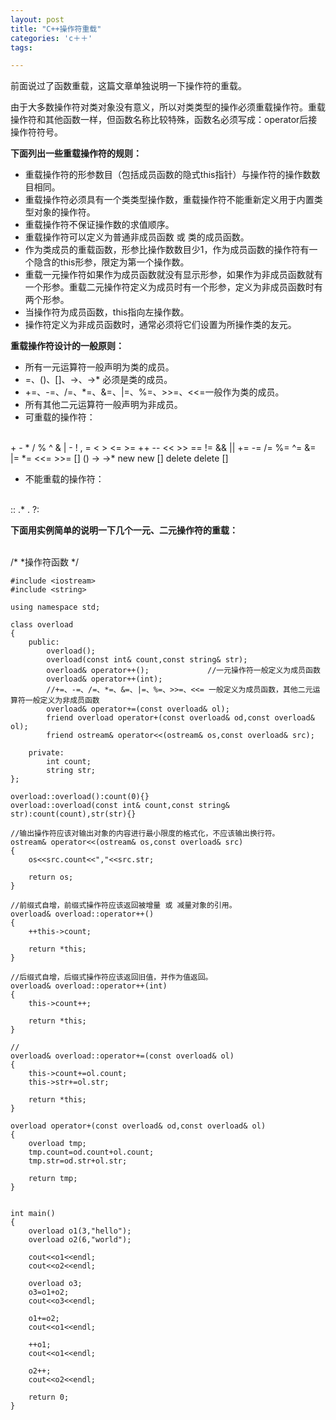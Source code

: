 ```yaml
---
layout: post
title: "C++操作符重载"
categories: 'c＋＋'
tags:

---
```



前面说过了函数重载，这篇文章单独说明一下操作符的重载。

由于大多数操作符对类对象没有意义，所以对类类型的操作必须重载操作符。重载操作符和其他函数一样，但函数名称比较特殊，函数名必须写成：operator后接操作符符号。

**下面列出一些重载操作符的规则：**

* 重载操作符的形参数目（包括成员函数的隐式this指针）与操作符的操作数数目相同。
* 重载操作符必须具有一个类类型操作数，重载操作符不能重新定义用于内置类型对象的操作符。
* 重载操作符不保证操作数的求值顺序。
* 重载操作符可以定义为普通非成员函数 或 类的成员函数。
* 作为类成员的重载函数，形参比操作数数目少1，作为成员函数的操作符有一个隐含的this形参，限定为第一个操作数。
* 重载一元操作符如果作为成员函数就没有显示形参，如果作为非成员函数就有一个形参。重载二元操作符定义为成员时有一个形参，定义为非成员函数时有两个形参。
* 当操作符为成员函数，this指向左操作数。
* 操作符定义为非成员函数时，通常必须将它们设置为所操作类的友元。

**重载操作符设计的一般原则：**

* 所有一元运算符一般声明为类的成员。
* =、()、[]、->、->* 必须是类的成员。
* +=、-=、/=、*=、&=、|=、%=、>>=、<<=一般作为类的成员。
* 所有其他二元运算符一般声明为非成员。	
* 可重载的操作符：

<br>
	+		-		*		/		%		^
	&		|		-		!		,		=
	<		>		<=		>=		++		--
	<<		>>		==		!=		&&		||
	+=		-=		/=		%=		^=		&=
	|=		*=		<<=		>>=		[]		()
	->		->*		new		new []	delete	delete []
</br>
	
* 不能重载的操作符：

<br>
	::		.*		.		?:
</br>

**下面用实例简单的说明一下几个一元、二元操作符的重载：**
						
<br>
	/*
	 *操作符函数
	 */

	#include <iostream>
	#include <string>

	using namespace std;

	class overload
	{
		public:
			overload();
			overload(const int& count,const string& str);
			overload& operator++();				//一元操作符一般定义为成员函数
			overload& operator++(int);
			//+=、-=、/=、*=、&=、|=、%=、>>=、<<= 一般定义为成员函数，其他二元运算符一般定义为非成员函数
			overload& operator+=(const overload& ol);
			friend overload operator+(const overload& od,const overload& ol);
			friend ostream& operator<<(ostream& os,const overload& src);

		private:
			int count;
			string str;
	};	

	overload::overload():count(0){}
	overload::overload(const int& count,const string& str):count(count),str(str){}

	//输出操作符应该对输出对象的内容进行最小限度的格式化，不应该输出换行符。
	ostream& operator<<(ostream& os,const overload& src)
	{
		os<<src.count<<","<<src.str;

		return os;
	}

	//前缀式自增，前缀式操作符应该返回被增量 或 减量对象的引用。
	overload& overload::operator++()
	{
		++this->count;

		return *this;
	}

	//后缀式自增，后缀式操作符应该返回旧值，并作为值返回。
	overload& overload::operator++(int)
	{
		this->count++;

		return *this;
	}

	//
	overload& overload::operator+=(const overload& ol)
	{
		this->count+=ol.count;
		this->str+=ol.str;

		return *this;
	}

	overload operator+(const overload& od,const overload& ol)
	{
		overload tmp;
		tmp.count=od.count+ol.count;
		tmp.str=od.str+ol.str;

		return tmp;
	}


	int main()
	{
		overload o1(3,"hello");
		overload o2(6,"world");

		cout<<o1<<endl;
		cout<<o2<<endl;

		overload o3;
		o3=o1+o2;
		cout<<o3<<endl;

		o1+=o2;
		cout<<o1<<endl;

		++o1;
		cout<<o1<<endl;

		o2++;
		cout<<o2<<endl;

		return 0;
	}

</br>
